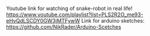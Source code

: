 Youtube link for watching of snake-robot in real life!
https://www.youtube.com/playlist?list=PLS2R2O_me93-eHvQdLSCDY0GW3jMTFywW
Link for arduino sketches:
https://github.com/NikRader/Arduino-Scetches
